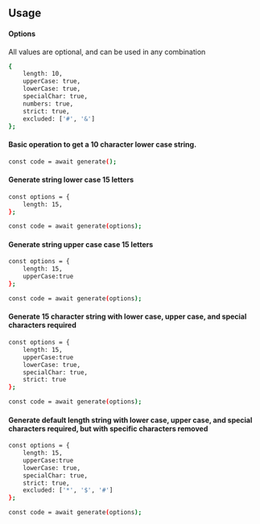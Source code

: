 ## Usage

#### Options

All values are optional, and can be used in any combination

```bash
{
    length: 10,
    upperCase: true,
    lowerCase: true,
    specialChar: true,
    numbers: true,
    strict: true,
    excluded: ['#', '&']
};
```

#### Basic operation to get a 10 character lower case string.

```bash
const code = await generate();
```

#### Generate string lower case 15 letters

```bash
const options = {
    length: 15,
};

const code = await generate(options);

```

#### Generate string upper case case 15 letters

```bash
const options = {
    length: 15,
    upperCase:true
};

const code = await generate(options);

```

#### Generate 15 character string with lower case, upper case, and special characters required

```bash
const options = {
    length: 15,
    upperCase:true
    lowerCase: true,
    specialChar: true,
    strict: true
};

const code = await generate(options);

```

#### Generate default length string with lower case, upper case, and special characters required, but with specific characters removed

```bash
const options = {
    length: 15,
    upperCase:true
    lowerCase: true,
    specialChar: true,
    strict: true,
    excluded: ['*', '$', '#']
};

const code = await generate(options);

```
